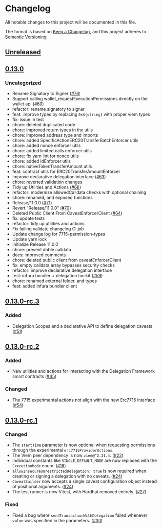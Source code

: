 # Changelog

All notable changes to this project will be documented in this file.

The format is based on [Keep a Changelog](https://keepachangelog.com/en/1.0.0/),
and this project adheres to [Semantic Versioning](https://semver.org/spec/v2.0.0.html).

## [Unreleased]

## [0.13.0]

### Uncategorized

- Rename Signatory to Signer ([#76](https://github.com/MetaMask/delegation-toolkit/pull/76))
- Support calling wallet_requestExecutionPermissions directly on the wallet api ([#60](https://github.com/MetaMask/delegation-toolkit/pull/60))
- refactor: rename signatory to signer
- feat: improve types by replacing `0x${string}` with proper viem types
- fix: issue in test
- chore: deleted duplicated code
- chore: improved return types in the utils
- chore: improved address type and imports
- chore: added SpecificActionERC20TransferBatchEnforcer utils
- chore: added nonce enforcer utils
- chore: added limited calls enforcer utils
- chore: fix yarn lint for nonce utils
- chore: added IdEnforcer utils
- chore: nativeTokenTransferAmount utils
- feat: contract utils for ERC20TransferAmountEnforcer
- Improve declarative delegation interface ([#63](https://github.com/MetaMask/delegation-toolkit/pull/63))
- chore: reverted validation changes
- Tidy up Utilities and Actions ([#68](https://github.com/MetaMask/delegation-toolkit/pull/68))
- refactor: modernize allowedCalldata checks with optional chaining
- chore: renamed, and exposed functions
- Release/11.0.0 ([#71](https://github.com/MetaMask/delegation-toolkit/pull/71))
- Revert "Release/11.0.0" ([#70](https://github.com/MetaMask/delegation-toolkit/pull/70))
- Deleted Public Client From CaveatEnforcerClient ([#64](https://github.com/MetaMask/delegation-toolkit/pull/64))
- fix: update tests
- refactor: tidy up utilities and actions
- Fix failing validate changelog CI job
- Update change log for 7715-permission-types
- Update yarn lock
- Initialize Release 11.0.0
- chore: prevent doble calldata
- docs: improved comments
- chore: deleted public client from caveatEnforcerClient
- fix: empty calldata array bypasses security checks
- refactor: improve declarative delegation interface
- test: infura bundler + delegation toolkit ([#59](https://github.com/MetaMask/delegation-toolkit/pull/59))
- chore: renamed external folder, and types
- feat: added infura bundler client

## [0.13.0-rc.3]

### Added

- Delegation Scopes and a declarative API to define delegation caveats ([#51](https://github.com/MetaMask/delegation-toolkit/pull/51))

## [0.13.0-rc.2]

### Added

- New utilities and actions for interacting with the Delegation Framework smart contracts ([#45](https://github.com/MetaMask/delegation-toolkit/pull/45))

### Changed

- The 7715 experimental actions not align with the new Erc7715 interface ([#54](https://github.com/MetaMask/delegation-toolkit/pull/54))

## [0.13.0-rc.1]

### Changed

- The `startTime` parameter is now optional when requesting permissions through the experimental `erc7715ProviderActions`.
- The Viem peer dependency is now `viem@^2.31.4`. ([#22](https://github.com/metamask/delegation-toolkit/pull/22))
- Individual constants like `SINGLE_DEFAULT_MODE` are now replaced with the `ExecutionMode` enum. ([#16](https://github.com/metamask/delegation-toolkit/pull/16))
- `allowInsecureUnrestrictedDelegation: true` is now required when creating or signing a delegation with no caveats. ([#24](https://github.com/metamask/delegation-toolkit/pull/24))
- `CaveatBuilder` now accepts a single caveat configuration object instead of positional arguments. ([#24](https://github.com/metamask/delegation-toolkit/pull/24))
- The test runner is now Vitest, with Hardhat removed entirely. ([#27](https://github.com/metamask/delegation-toolkit/pull/27))

### Fixed

- Fixed a bug where `sendTransactionWithDelegation` failed whenever `value` was specified in the parameters. ([#30](https://github.com/metamask/delegation-toolkit/pull/30))

[Unreleased]: https://github.com/MetaMask/delegation-toolkit/compare/@metamask/delegation-toolkit@0.13.0...HEAD
[0.13.0]: https://github.com/MetaMask/delegation-toolkit/compare/@metamask/delegation-toolkit@0.13.0-rc.3...@metamask/delegation-toolkit@0.13.0
[0.13.0-rc.3]: https://github.com/MetaMask/delegation-toolkit/compare/@metamask/delegation-toolkit@0.13.0-rc.2...@metamask/delegation-toolkit@0.13.0-rc.3
[0.13.0-rc.2]: https://github.com/MetaMask/delegation-toolkit/compare/@metamask/delegation-toolkit@0.13.0-rc.1...@metamask/delegation-toolkit@0.13.0-rc.2
[0.13.0-rc.1]: https://github.com/MetaMask/delegation-toolkit/releases/tag/@metamask/delegation-toolkit@0.13.0-rc.1
